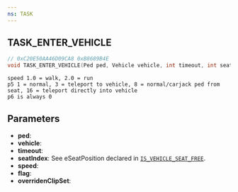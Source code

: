 ```yaml
---
ns: TASK
---
```

## TASK_ENTER_VEHICLE

```c
// 0xC20E50AA46D09CA8 0xB8689B4E
void TASK_ENTER_VEHICLE(Ped ped, Vehicle vehicle, int timeout, int seatIndex, float speed, int flag, char* overridenClipSet);
```

```
speed 1.0 = walk, 2.0 = run  
p5 1 = normal, 3 = teleport to vehicle, 8 = normal/carjack ped from seat, 16 = teleport directly into vehicle  
p6 is always 0  
```

## Parameters
* **ped**: 
* **vehicle**: 
* **timeout**: 
* **seatIndex**: See eSeatPosition declared in [`IS_VEHICLE_SEAT_FREE`](#_0x22AC59A870E6A669).
* **speed**: 
* **flag**: 
* **overridenClipSet**: 

